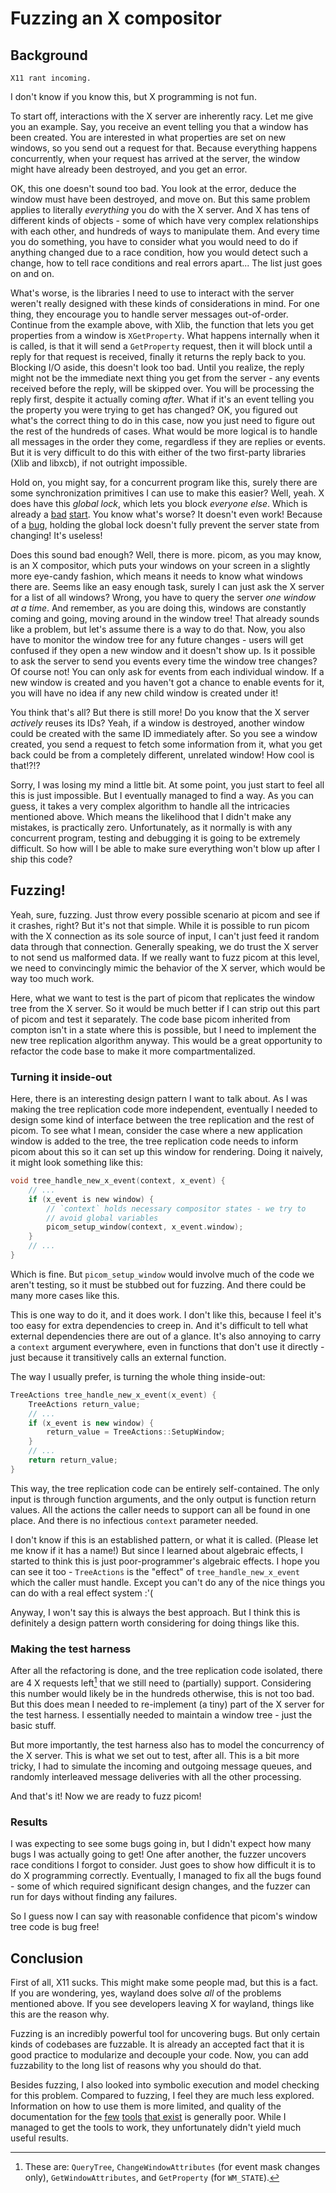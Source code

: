 # Fuzzing an X compositor

## Background

~~~admonish warning
X11 rant incoming.
~~~

I don't know if you know this, but X programming is not fun.

To start off, interactions with the X server are inherently racy. Let me give you an example. Say, you receive an event telling you that a window has been created. You are interested in what properties are set on new windows, so you send out a request for that. Because everything happens concurrently, when your request has arrived at the server, the window might have already been destroyed, and you get an error.

OK, this one doesn't sound too bad. You look at the error, deduce the window must have been destroyed, and move on. But this same problem applies to literally _everything_ you do with the X server. And X has tens of different kinds of objects - some of which have very complex relationships with each other, and hundreds of ways to manipulate them. And every time you do something, you have to consider what you would need to do if anything changed due to a race condition, how you would detect such a change, how to tell race conditions and real errors apart... The list just goes on and on.

What's worse, is the libraries I need to use to interact with the server weren't really designed with these kinds of considerations in mind. For one thing, they encourage you to handle server messages out-of-order. Continue from the example above, with Xlib, the function that lets you get properties from a window is `XGetProperty`. What happens internally when it is called, is that it will send a `GetProperty` request, then it will block until a reply for that request is received, finally it returns the reply back to you. Blocking I/O aside, this doesn't look too bad. Until you realize, the reply might not be the immediate next thing you get from the server - any events received before the reply, will be skipped over. You will be processing the reply first, despite it actually coming _after_. What if it's an event telling you the property you were trying to get has changed? OK, you figured out what's the correct thing to do in this case, now you just need to figure out the rest of the hundreds of cases. What would be more logical is to handle all messages in the order they come, regardless if they are replies or events. But it is very difficult to do this with either of the two first-party libraries (Xlib and libxcb), if not outright impossible.

Hold on, you might say, for a concurrent program like this, surely there are some synchronization primitives I can use to make this easier? Well, yeah. X does have this _global lock_, which lets you block _everyone else_. Which is already a [bad](https://en.wikipedia.org/wiki/Giant_lock) [start](https://en.wikipedia.org/wiki/Global_interpreter_lock). You know what's worse? It doesn't even work! Because of a [bug](2024-06-xorg-bug.html), holding the global lock doesn't fully prevent the server state from changing! It's useless!

Does this sound bad enough? Well, there is more. picom, as you may know, is an X compositor, which puts your windows on your screen in a slightly more eye-candy fashion, which means it needs to know what windows there are. Seems like an easy enough task, surely I can just ask the X server for a list of all windows? Wrong, you have to query the server _one window at a time_. And remember, as you are doing this, windows are constantly coming and going, moving around in the window tree! That already sounds like a problem, but let's assume there is a way to do that. Now, you also have to monitor the window tree for any future changes - users will get confused if they open a new window and it doesn't show up. Is it possible to ask the server to send you events every time the window tree changes? Of course not! You can only ask for events from each individual window. If a new window is created and you haven't got a chance to enable events for it, you will have no idea if any new child window is created under it!

You think that's all? But there is still more! Do you know that the X server _actively_ reuses its IDs? Yeah, if a window is destroyed, another window could be created with the same ID immediately after. So you see a window created, you send a request to fetch some information from it, what you get back could be from a completely different, unrelated window! How cool is that!?!?

Sorry, I was losing my mind a little bit. At some point, you just start to feel all this is just impossible. But I eventually managed to find a way. As you can guess, it takes a very complex algorithm to handle all the intricacies mentioned above. Which means the likelihood that I didn't make any mistakes, is practically zero. Unfortunately, as it normally is with any concurrent program, testing and debugging it is going to be extremely difficult. So how will I be able to make sure everything won't blow up after I ship this code?

## Fuzzing!

Yeah, sure, fuzzing. Just throw every possible scenario at picom and see if it crashes, right? But it's not that simple. While it is possible to run picom with the X connection as its sole source of input, I can't just feed it random data through that connection. Generally speaking, we do trust the X server to not send us malformed data. If we really want to fuzz picom at this level, we need to convincingly mimic the behavior of the X server, which would be way too much work.

Here, what we want to test is the part of picom that replicates the window tree from the X server. So it would be much better if I can strip out this part of picom and test it separately. The code base picom inherited from compton isn't in a state where this is possible, but I need to implement the new tree replication algorithm anyway. This would be a great opportunity to refactor the code base to make it more compartmentalized. 

### Turning it inside-out

Here, there is an interesting design pattern I want to talk about. As I was making the tree replication code more independent, eventually I needed to design some kind of interface between the tree replication and the rest of picom. To see what I mean, consider the case where a new application window is added to the tree, the tree replication code needs to inform picom about this so it can set up this window for rendering. Doing it naively, it might look something like this:

```c
void tree_handle_new_x_event(context, x_event) {
    // ...
    if (x_event is new window) {
	    // `context` holds necessary compositor states - we try to
	    // avoid global variables
        picom_setup_window(context, x_event.window);
    }
    // ...
}
```

Which is fine. But `picom_setup_window` would involve much of the code we aren't testing, so it must be stubbed out for fuzzing. And there could be many more cases like this.

This is one way to do it, and it does work. I don't like this, because I feel it's too easy for extra dependencies to creep in. And it's difficult to tell what external dependencies there are out of a glance. It's also annoying to carry a `context` argument everywhere, even in functions that don't use it directly - just because it transitively calls an external function.

The way I usually prefer, is turning the whole thing inside-out:

```cpp
TreeActions tree_handle_new_x_event(x_event) {
	TreeActions return_value;
    // ...
    if (x_event is new window) {
	    return_value = TreeActions::SetupWindow;
    }
    // ...
    return return_value;
}
```

This way, the tree replication code can be entirely self-contained. The only input is through function arguments, and the only output is function return values. All the actions the caller needs to support can all be found in one place. And there is no infectious `context` parameter needed.

I don't know if this is an established pattern, or what it is called. (Please let me know if it has a name!) But since I learned about algebraic effects, I started to think this is just poor-programmer's algebraic effects. I hope you can see it too - `TreeActions` is the "effect" of `tree_handle_new_x_event` which the caller must handle. Except you can't do any of the nice things you can do with a real effect system :'( 

Anyway, I won't say this is always the best approach. But I think this is definitely a design pattern worth considering for doing things like this.

### Making the test harness

After all the refactoring is done, and the tree replication code isolated, there are 4 X requests left[^requests] that we still need to (partially) support. Considering this number would likely be in the hundreds otherwise, this is not too bad. But this does mean I needed to re-implement (a tiny) part of the X server for the test harness. I essentially needed to maintain a window tree - just the basic stuff.

But more importantly, the test harness also has to model the concurrency of the X server. This is what we set out to test, after all. This is a bit more tricky, I had to simulate the incoming and outgoing message queues, and randomly interleaved message deliveries with all the other processing.

And that's it! Now we are ready to fuzz picom!

### Results

I was expecting to see some bugs going in, but I didn't expect how many bugs I was actually going to get! One after another, the fuzzer uncovers race conditions I forgot to consider. Just goes to show how difficult it is to do X programming correctly. Eventually, I managed to fix all the bugs found - some of which required significant design changes, and the fuzzer can run for days without finding any failures.

So I guess now I can say with reasonable confidence that picom's window tree code is bug free!

## Conclusion

First of all, X11 sucks. This might make some people mad, but this is a fact. If you are wondering, yes, wayland does solve _all_ of the problems mentioned above. If you see developers leaving X for wayland, things like this are the reason why.

Fuzzing is an incredibly powerful tool for uncovering bugs. But only certain kinds of codebases are fuzzable. It is already an accepted fact that it is good practice to modularize and decouple your code. Now, you can add fuzzability to the long list of reasons why you should do that.

Besides fuzzing, I also looked into symbolic execution and model checking for this problem. Compared to fuzzing, I feel they are much less explored. Information on how to use them is more limited, and quality of the documentation for the [few](https://www.cprover.org/cbmc/) [tools](https://klee-se.org/releases/docs/v3.1/docs/) [that exist](https://github.com/quarkslab/tritondse) is generally poor. While I managed to get the tools to work, they unfortunately didn't yield much useful results.


[^requests]: These are: `QueryTree`, `ChangeWindowAttributes` (for event mask changes only), `GetWindowAttributes`, and `GetProperty` (for `WM_STATE`).
